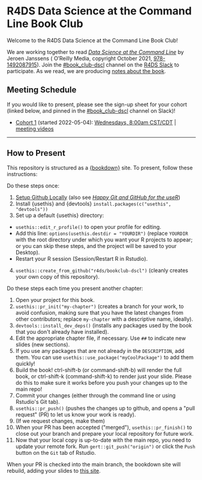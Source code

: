 # R4DS Data Science at the Command Line Book Club

Welcome to the R4DS Data Science at the Command Line Book Club!

We are working together to read [_Data Science at the Command Line_](https://datascienceatthecommandline.com/2e/) by Jeroen Janssens ( O’Reilly Media, copyright October 2021, [978-1492087915](https://www.oreilly.com/library/view/data-science-at/9781492087908/)).
Join the [#book_club-dscl](https://rfordatascience.slack.com/archives/C03BC8VSTFH) channel on the [R4DS Slack](https://r4ds.io/join) to participate.
As we read, we are producing [notes about the book](https://r4ds.io/dscl).

## Meeting Schedule

If you would like to present, please see the sign-up sheet for your cohort (linked below, and pinned in the [#book_club-dscl](https://rfordatascience.slack.com/archives/C03BC8VSTFH) channel on Slack)!

- [Cohort 1](https://docs.google.com/spreadsheets/d/1dioHLiCEOOIvHUAuneOI_-0jqFzQGeO60TfGFQk3Dkk/edit?usp=sharing) (started 2022-05-04): [Wednesdays, 8:00am CST/CDT](https://www.timeanddate.com/worldclock/converter.html?iso=20220504T130000&p1=24&p2=133) | [meeting videos](https://www.youtube.com/playlist?list=PL3x6DOfs2NGggpv-3tcKBJ6-JKN5laj7K)


<hr>


## How to Present

This repository is structured as a [{bookdown}](https://CRAN.R-project.org/package=bookdown) site.
To present, follow these instructions:

Do these steps once:

1. [Setup Github Locally](https://www.youtube.com/watch?v=hNUNPkoledI) (also see [_Happy Git and GitHub for the useR_](https://happygitwithr.com/github-acct.html))
2. Install {usethis} and {devtools} `install.packages(c("usethis", "devtools"))`
3. Set up a default {usethis} directory:
  - `usethis::edit_r_profile()` to open your profile for editing.
  - Add this line: `options(usethis.destdir = "YOURDIR")` (replace `YOURDIR` with the root directory under which you want your R projects to appear; or you can skip these steps, and the project will be saved to your Desktop).
  - Restart your R session (Session/Restart R in Rstudio).
4. `usethis::create_from_github("r4ds/bookclub-dscl")` (cleanly creates your own copy of this repository).

Do these steps each time you present another chapter:

1. Open your project for this book.
2. `usethis::pr_init("my-chapter")` (creates a branch for your work, to avoid confusion, making sure that you have the latest changes from other contributors; replace `my-chapter` with a descriptive name, ideally).
3. `devtools::install_dev_deps()` (installs any packages used by the book that you don't already have installed).
4. Edit the appropriate chapter file, if necessary. Use `##` to indicate new slides (new sections).
5. If you use any packages that are not already in the `DESCRIPTION`, add them. You can use `usethis::use_package("myCoolPackage")` to add them quickly!
6. Build the book! ctrl-shift-b (or command-shift-b) will render the full book, or ctrl-shift-k (command-shift-k) to render just your slide. Please do this to make sure it works before you push your changes up to the main repo!
7. Commit your changes (either through the command line or using Rstudio's Git tab).
8. `usethis::pr_push()` (pushes the changes up to github, and opens a "pull request" (PR) to let us know your work is ready).
9. (If we request changes, make them)
10. When your PR has been accepted ("merged"), `usethis::pr_finish()` to close out your branch and prepare your local repository for future work.
11. Now that your local copy is up-to-date with the main repo, you need to update your remote fork. Run `gert::git_push("origin")` or click the `Push` button on the `Git` tab of Rstudio.

When your PR is checked into the main branch, the bookdown site will rebuild, adding your slides to [this site](https://r4ds.io/dscl).
